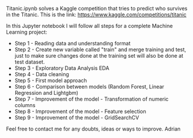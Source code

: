 Titanic.ipynb solves a Kaggle competition that tries to predict who survives in the Titanic.
This is the link: https://www.kaggle.com/competitions/titanic

In this Jupyter notebook I will follow all steps for a complete Machine Learning project:
  - Step 1 - Reading data and understanding format
  - Step 2 - Create new variable called "train" and merge training and test, just to make sure changes done at the training set will also be done at test dataset.
  - Step 3 - Exploratory Data Analysis EDA
  - Step 4 - Data cleaning
  - Step 5 - First model approach
  - Step 6 - Comparison between models (Random Forest, Linear Regression and Lightgbm)
  - Step 7 - Improvement of the model - Transformation of numeric columns
  - Step 8 - Improvement of the model - Feature selection
  - Step 9 - Improvement of the model - GridSearchCV

Feel free to contact me for any doubts, ideas or ways to improve.
Adrian
